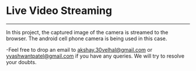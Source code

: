 # Live Video Streaming #

---

In this project, the captured image of the camera is streamed to the browser. The android cell phone camera is being used in this case.

-Feel free to drop an email to akshay.30velhal@gmail.com or yyashwantpatel@gmail.com if you have any queries. We will try to resolve your doubts.